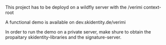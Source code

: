 This project has to be deployd on a wildfly server with the /verimi context-root

A functional demo is available on dev.skidentity.de/verimi

In order to run the demo on a private server, make shure to obtain the propaitary skidentity-libraries and the signature-server.
